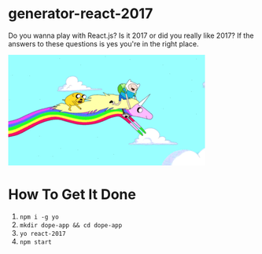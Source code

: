 # generator-react-2017
Do you wanna play with React.js? Is it 2017 or did you really like 2017? If the answers to these questions is yes you're in the right place. 

![totally awesome pic](https://github.com/mattc41190/generator-react-2017/blob/master/gifs/advTime.gif)

# How To Get It Done

1. `npm i -g yo`
2. `mkdir dope-app && cd dope-app`
3. `yo react-2017`
4. `npm start`
